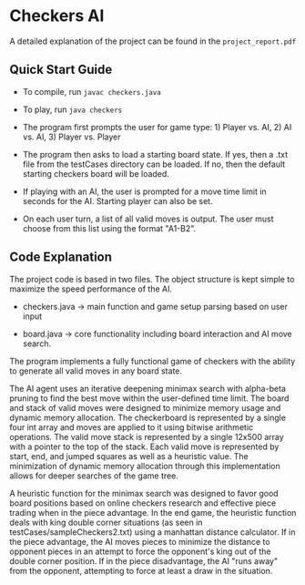 Checkers AI
===========

A detailed explanation of the project can be found in the `project_report.pdf`

Quick Start Guide
-----------------

- To compile, run `javac checkers.java`

- To play, run `java checkers`

- The program first prompts the user for game type: 1) Player vs. AI, 2) AI vs. AI, 3) Player vs. Player

- The program then asks to load a starting board state. If yes, then a .txt file from the testCases directory can be loaded. If no, then the default starting checkers board will be loaded.

- If playing with an AI, the user is prompted for a move time limit in seconds for the AI. Starting player can also be set.

- On each user turn, a list of all valid moves is output. The user must choose from this list using the format "A1-B2".

Code Explanation
----------------

The project code is based in two files. The object structure is kept simple to maximize the speed performance of the AI.

- checkers.java   ->  main function and game setup parsing based on user input

- board.java      ->  core functionality including board interaction and AI move search.

The program implements a fully functional game of checkers with the ability to generate all valid moves in any board state.

The AI agent uses an iterative deepening minimax search with alpha-beta pruning to find the best move within the user-defined time limit. The board and stack of valid moves were designed to minimize memory usage and dynamic memory allocation. The checkerboard is represented by a single four int array and moves are applied to it using bitwise arithmetic operations. The valid move stack is represented by a single 12x500 array with a pointer to the top of the stack. Each valid move is represented by start, end, and jumped squares as well as a heuristic value. The minimization of dynamic memory allocation through this implementation allows for deeper searches of the game tree.

A heuristic function for the minimax search was designed to favor good board positions based on online checkers research and effective piece trading when in the piece advantage. In the end game, the heuristic function deals with king double corner situations (as seen in testCases/sampleCheckers2.txt) using a manhattan distance calculator. If in the piece advantage, the AI moves pieces to minimize the distance to opponent pieces in an attempt to force the opponent's king out of the double corner position. If in the piece disadvantage, the AI "runs away" from the opponent, attempting to force at least a draw in the situation. 

